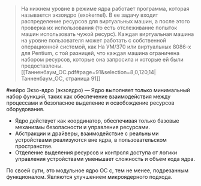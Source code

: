 > На нижнем уровне в режиме ядра работает программа, которая называется экзоядро (exokernel). В ее задачу входит распределение ресурсов для виртуальных машин, а после этого проверка их использования (то есть отслеживание попыток машин использовать чужой ресурс). Каждая виртуальная машина на уровне пользователя может работать с собственной операционной системой, как Ha УМ/370 или виртуальных 8086-х для Pentium, с той разницей, что каждая машина ограничена набором ресурсов, которые она запросила и которые ей были предоставлены.
[[Танненбаум_ОС.pdf#page=91&selection=8,0,120,14|Танненбаум_ОС, страница 91]]

#нейро 
Экзо-ядро (экзоядро) — Ядро выполняет только минимальный набор функций, таких как обеспечение взаимодействия между процессами и безопасное выделение и освобождение ресурсов оборудования.

- Ядро действует как координатор, обеспечивая только базовые механизмы безопасности и управления ресурсами.
- Абстракции и драйверы, взаимодействие с реальными устройствами реализуются вне ядра, в пользовательском пространстве.
- Отделение выделения ресурсов и контроля доступа от логики управления устройствами уменьшает сложность и объем кода ядра.

По своей сути, это модульное ядро ОС с, тем не менее, подрезанным функционалом. Являются улучшением микроядерного подхода.

